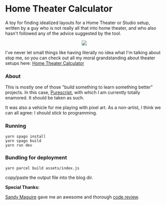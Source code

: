 # Home Theater Calculator

A toy for finding idealized layouts for a Home Theater or Studio setup, written by a guy who is not really all that into home theater, and who also hasn't followed any of the advice suggested by the tool. 

<p align="center">
  <img src="https://user-images.githubusercontent.com/1408720/145698370-a97679c3-98f7-413a-ac4f-85f6cf23c2cd.png"/>
</p>


I've never let small things like having literally no idea what I'm talking about stop me, so you can check out all my moral grandstanding about theater setups here: [Home Theater Calculator](https://chriskiehl.com/article/home-theater-calculator) 


### About 

This is mostly one of those "build something to learn something better" projects. In this case, [Purescript](https://www.purescript.org/), with which I am currently totally enamored. It should be taken as such. 

It was also a vehicle for me playing with pixel art. As a non-artist, I think we can all agree: I should stick to programming. 


### Running

```
yarn spago install 
yarn spago build
yarn run dev
```

### Bundling for deployment

```
yarn parcel build assets/index.js
```

copy/paste the output file into the blog dir. 


**Special Thanks:**

[Sandy Maguire](https://github.com/isovector) gave me an awesome and thorough [code review](https://github.com/chriskiehl/home-theater-calculator/pull/1).





